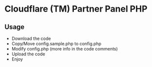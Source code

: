 # Cloudflare (TM) Partner Panel PHP
## Usage
 - Download the code
 - Copy/Move config.sample.php to config.php
 - Modify config.php (more info in the code comments)
 - Upload the code
 - Enjoy
